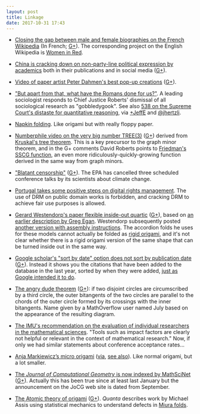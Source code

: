 ```yaml
---
layout: post
title: Linkage
date: 2017-10-31 17:43
---
```

* [Closing the gap between male and female biographies on the French Wikipedia](https://www.franceinter.fr/culture/wikipedia-la-revanche-des-femmes) (In French; [G+](https://web.archive.org/web/20190217010840/https://plus.google.com/100003628603413742554/posts/SJzqXz9fpbx)). The corresponding project on the English Wikipedia is [Women in Red](https://en.wikipedia.org/wiki/Wikipedia:WikiProject_Women_in_Red).

* [China is cracking down on non-party-line political expression by academics](http://www.npr.org/sections/parallels/2017/10/10/553484924/in-china-scholars-are-being-punished-amid-growing-squeeze-on-public-expression) both in their publications and in social media ([G+](https://web.archive.org/web/20190217010811/https://plus.google.com/100003628603413742554/posts/gGWF4woTY9y)).

* [Video of paper artist Peter Dahmen's best pop-up creations](http://www.thisiscolossal.com/2017/10/an-exquisite-collection-of-paper-pop-ups-designed-by-peter-dahmen/) ([G+](https://web.archive.org/web/20190217010707/https://plus.google.com/100003628603413742554/posts/JHNfMX8scF8)).

* ["But apart from that, what have the Romans done for us?"](http://www.asanet.org/news-events/asa-news/asa-president-eduardo-bonilla-silva-responds-chief-justice-john-roberts). A leading sociologist responds to Chief Justice Roberts' dismissal of all sociological research as "gobbledygook". See also [538 on the Supreme Court's distaste for quantitative reasoning](https://fivethirtyeight.com/features/the-supreme-court-is-allergic-to-math/), via [+JeffE](https://web.archive.org/web/20190217010621/https://plus.google.com/+JeffErickson/posts/Y93fpLXNSfc) and [@jhertzli](https://mathstodon.xyz/web/statuses/612291).

* [Napkin folding](http://www.metafilter.com/169982/Bishops-Hat-Fan-Bird-of-Paradise-Crown). Like origami but with really floppy paper.

* [Numberphile video on the very big number TREE(3)](https://www.youtube.com/watch?v=3P6DWAwwViU) ([G+](https://web.archive.org/web/20190217010510/https://plus.google.com/100003628603413742554/posts/QLb1VmcoTcm)) derived from [Kruskal's tree theorem](https://en.wikipedia.org/wiki/Kruskal%27s_tree_theorem). This is a key precursor to the graph minor theorem, and in the G+ comments David Roberts points to [Friedman's SSCG function](https://en.wikipedia.org/wiki/Friedman%27s_SSCG_function), an even more ridiculously-quickly-growing function derived in the same way from graph minors. 

* ["Blatant censorship"](https://www.nytimes.com/2017/10/22/climate/epa-scientists.html) ([G+](https://web.archive.org/web/20190217010349/https://plus.google.com/100003628603413742554/posts/YspVj9yurgM)). The EPA has cancelled three scheduled conference talks by its scientists about climate change.

* [Portugal takes some positive steps on digital rights management](https://www.eff.org/deeplinks/2017/10/portugal-bans-use-drm-limit-access-public-domain-works). The use of DRM on public domain works is forbidden, and cracking DRM to achieve fair use purposes is allowed.

* [Gerard Westendorp's paper flexible inside-out quartic](https://web.archive.org/web/20190217010247/https://plus.google.com/100749485701818304238/posts/7Uk3B8oxcVm) ([G+](https://web.archive.org/web/20190217010219/https://plus.google.com/100003628603413742554/posts/Ra22D1WcQKx)), based on [an earlier description by Greg Egan](http://www.gregegan.net/SCIENCE/KleinQuartic/KleinQuartic.html). Westendorp subsequently posted [another version with assembly instructions](https://plus.google.com/100749485701818304238/posts/JATZhM3kdGH). The accordion folds he uses for these models cannot actually be folded as [rigid origami](https://en.wikipedia.org/wiki/Rigid_origami), and it's not clear whether there is a rigid origami version of the same shape that can be turned inside out in the same way.

* [Google scholar's "sort by date" option does not sort by publication date](https://academia.stackexchange.com/questions/67295/google-scholar-sort-by-date-returns-articles-from-last-year-only) ([G+](https://web.archive.org/web/20190217005840/https://plus.google.com/100003628603413742554/posts/APLv7kb9VFt)). Instead it shows you the citations that have been added to the database in the last year, sorted by when they were added, [just as Google intended it to do](https://web.archive.org/web/20190217010107/https://plus.google.com/+google/posts/9EDeLFEijiG).

* [The angry dude theorem](https://mathoverflow.net/questions/284458/does-this-geometry-theorem-have-a-name) ([G+](https://web.archive.org/web/20190217005803/https://plus.google.com/100003628603413742554/posts/Rj7cxXga6nk)): if two disjoint circles are circumscribed by a third circle, the outer bitangents of the two circles are parallel to the chords of the outer circle formed by its crossings with the inner bitangents. Name given by a MathOverflow user named July based on the appearance of the resulting diagram.

* [The IMU's recommendation on the evaluation of individual researchers in the mathematical sciences](http://www.mathunion.org/fileadmin/IMU/Report/140810_Evaluation_of_Individuals_WEB.pdf). "Tools such as  impact  factors  are  clearly  not  helpful  or relevant in the context of mathematical research." Now, if only we had similar statements about conference acceptance rates...

* [Anja Markiewicz’s micro origami](https://origami.me/anja-markiewicz/) ([via](https://www.thisiscolossal.com/2017/10/nano-origami-anja-markiewicz/), [see also](https://origamiusa.org/thefold/article/origami-designers-secrets-anja-markiewicz)). Like normal origami, but a lot smaller.

* [The _Journal of Computational Geometry_ is now indexed by MathSciNet](https://mathscinet.ams.org/mathscinet/search/publications.html?jourGroupId=5589) ([G+](https://web.archive.org/web/20190217005528/https://plus.google.com/100003628603413742554/posts/XVXHPGAEUjx)). Actually this has been true since at least last January but the announcement on the JoCG web site is dated from September.

* [The Atomic theory of origami](https://www.quantamagazine.org/the-atomic-theory-of-origami-20171031/) ([G+](https://web.archive.org/web/20190217005436/https://plus.google.com/100003628603413742554/posts/PBrjfEsn665)). _Quanta_ describes work by Michael Assis using statistical mechanics to understand defects in [Miura folds](https://en.wikipedia.org/wiki/Miura_fold).